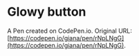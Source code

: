 # Glowy button

A Pen created on CodePen.io. Original URL: [https://codepen.io/giana/pen/rNpLNgG](https://codepen.io/giana/pen/rNpLNgG).

